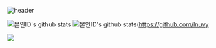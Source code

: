 ![header](https://capsule-render.vercel.app/api?type=waving&color=auto&height=250&section=header&text=Hello%20World&desc=lnuvy&fontColor=black&fontAlignY=40&fontSize=100&descSize=40&descAlignY=70)

![본인ID's github stats](https://github-readme-stats.vercel.app/api?username=lnuvy&show_icons=true)
![본인ID's github stats](https://github-readme-stats.vercel.app/api/top-langs/?username=lnuvy&show_icons=true&hide_border=true&title_color=004386&icon_color=004386&layout=compact)(https://github.com/lnuvy

<img src="https://img.shields.io/badge/JAVASCRIPT-#F7DF1E?style=for-the-badge&logo=JavaScript&logoColor=black" />
<!--
**lnuvy/lnuvy** is a ✨ _special_ ✨ repository because its `README.md` (this file) appears on your GitHub profile.

Here are some ideas to get you started:

- 🔭 I’m currently working on ...
- 🌱 I’m currently learning ...
- 👯 I’m looking to collaborate on ...
- 🤔 I’m looking for help with ...
- 💬 Ask me about ...
- 📫 How to reach me: ...
- 😄 Pronouns: ...
- ⚡ Fun fact: ...
-->
